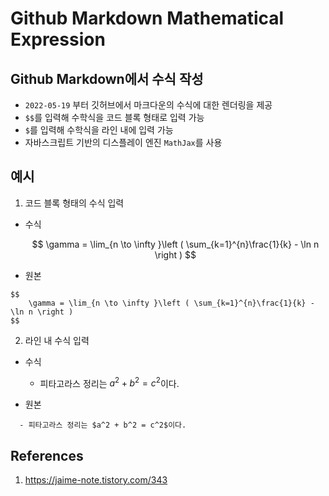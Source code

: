 # Github Markdown Mathematical Expression

## Github Markdown에서 수식 작성

- `2022-05-19` 부터 깃허브에서 마크다운의 수식에 대한 렌더링을 제공
- `$$`를 입력해 수학식을 코드 블록 형태로 입력 가능
- `$`를 입력해 수학식을 라인 내에 입력 가능
- 자바스크립트 기반의 디스플레이 엔진 `MathJax`를 사용

## 예시

1. 코드 블록 형태의 수식 입력

- 수식

  $$
      \gamma = \lim_{n \to \infty }\left ( \sum_{k=1}^{n}\frac{1}{k} - \ln n \right )
  $$

- 원본

```
$$
    \gamma = \lim_{n \to \infty }\left ( \sum_{k=1}^{n}\frac{1}{k} - \ln n \right )
$$
```

2. 라인 내 수식 입력

- 수식

  - 피타고라스 정리는 $a^2 + b^2 = c^2$이다.

- 원본

```
  - 피타고라스 정리는 $a^2 + b^2 = c^2$이다.
```

## References

1. https://jaime-note.tistory.com/343
